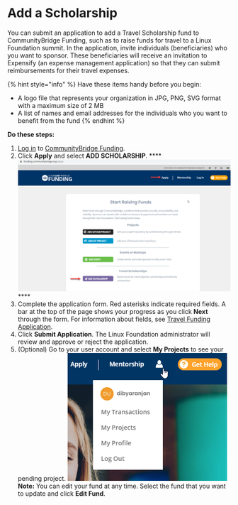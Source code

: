 # Add a Scholarship

You can submit an application to add a Travel Scholarship fund to CommunityBridge Funding, such as to raise funds for travel to a Linux Foundation summit. In the application, invite individuals \(beneficiaries\) who you want to sponsor. These beneficiaries will receive an invitation to Expensify \(an expense management application\) so that they can submit reimbursements for their travel expenses.

{% hint style="info" %}
Have these items handy before you begin:

* A logo file that represents your organization in JPG, PNG, SVG format with a maximum size of 2 MB
* A list of names and email addresses for the individuals who you want to benefit from the fund
{% endhint %}

**Do these steps:**

1. [Log in](../../../sso/user-profile/log-in-to-communitybridge/) to [CommunityBridge Funding](https://funding.communitybridge.org/).
2. Click **Apply** and select **ADD SCHOLARSHIP**.  ****![](../../../.gitbook/assets/7418558.png) ****
3. Complete the application form. Red asterisks indicate required fields. A bar at the top of the page shows your progress as you click **Next** through the form. For information about fields, see [Travel Funding Application](../travel-funding-application.md).
4. Click **Submit Application**. The Linux Foundation administrator will review and approve or reject the application.
5. \(Optional\) Go to your user account and select **My Projects** to see your pending project.  ![](../../../.gitbook/assets/7418559.png)  **Note:** You can edit your fund at any time. Select the fund that you want to update and click **Edit Fund**.

